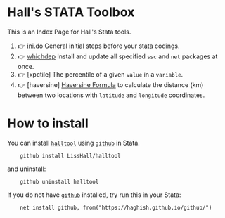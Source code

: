 # Hall's STATA Toolbox

This is an Index Page for Hall's Stata tools.

1. 👉 [ini.do](/ini.do) General initial steps before your stata codings. 
2. 👉 [whichdep](/README_whichdep.md) Install and update all specified `ssc` and `net` packages at once. 
3. 👉 [xpctile] The percentile of a given `value` in a `variable`.
4. 👉 [haversine] [Haversine Formula](https://en.wikipedia.org/wiki/Haversine_formula) to calculate the distance (km) between two locations with `latitude` and `longitude` coordinates.


# How to install
You can install [`halltool`](https://github.com/LissHall/halltool) using [`github`](https://github.com/haghish/github) in Stata.

```{stata}
    github install LissHall/halltool
```

and uninstall:

```{stata}
    github uninstall halltool
```

If you do not have [`github`](https://github.com/haghish/github) installed, try run this in your Stata:

```{stata}
    net install github, from("https://haghish.github.io/github/")
```
